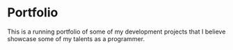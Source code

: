 # Portfolio
This is a running portfolio of some of my development projects that I believe showcase some of my talents as a programmer.
